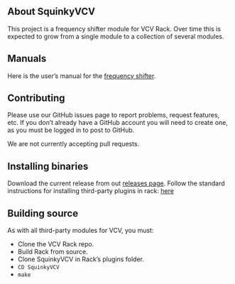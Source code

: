 ## About SquinkyVCV
This project is a frequency shifter module for VCV Rack. Over time this is expected to grow from a single module to a collection of several modules.
## Manuals
Here is the user’s manual for the [frequency shifter](./docs/booty-shifter.md).
## Contributing
Please use our GitHub issues page to report problems, request features, etc. If you don’t already have a GitHub account you will need to create one, as you must be logged in to post to GitHub.

We are not currently accepting pull requests.
## Installing binaries
Download the current release from out [releases page](./releases).
Follow the standard instructions for installing third-party plugins in rack: [here](https://vcvrack.com/manual/Installing.html)
## Building source
As with all third-party modules for VCV, you must:
* Clone the VCV Rack repo.
* Build Rack from source.
* Clone SquinkyVCV in Rack’s plugins folder.
* `CD SquinkyVCV`
* `make`
